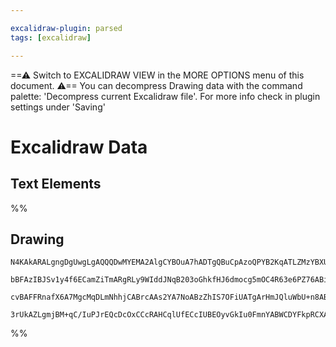 ```yaml
---

excalidraw-plugin: parsed
tags: [excalidraw]

---
```

==⚠  Switch to EXCALIDRAW VIEW in the MORE OPTIONS menu of this document. ⚠== You can decompress Drawing data with the command palette: 'Decompress current Excalidraw file'. For more info check in plugin settings under 'Saving'


# Excalidraw Data
## Text Elements
%%
## Drawing
```compressed-json
N4KAkARALgngDgUwgLgAQQQDwMYEMA2AlgCYBOuA7hADTgQBuCpAzoQPYB2KqATLZMzYBXUtiRoIACyhQ4zZAHoFAc0JRJQgEYA6bGwC2CgF7N6hbEcK4OCtptbErHALRY8RMpWdx8Q1TdIEfARcZgRmBShcZQUebTiAZho6IIR9BA4oZm4AbQBdfghcODgAZSiocVRQMEh1NKqIImVpZNqGQgQKACFcbABrZVJhDmIAYTZ8NlJuCABiADMl5bbI

bBFAzIBJSv1y4f6ECamZiTmARgRLy9WIddJNqB203oGhkfHJ6dmocg5mOC4R63e6PZ76ABihHw+HKMGCs0EHhBGwyT12+zYhwA6iR1Nw+OA1qjthjfliEHCERIkSQUQ80eCAErCFoccLZNDnfjEhmktIAeUB2DUMG45wADBKeXcSei0hDOFAIbh9NCxVyZaDGbtFZlSoQjFUeNKibK+fL9AAVLBQACCzS4EmCCyg9LBZKB9oebAokhCxG4HCEMK1

cvBAFFRnafX6A7MgcMqDLmNhhjCABrcAAs2YA7NoABzZhIS7OFiUATgArHmJQluWbU+n8ABNbgJBLZ7TZyul87nfPZgBsVezMqMbAM3Bq7XoBCEVXORIAvmGLcyPuzmJz0MMhKNbkMSAajUGQ/gZcfPicZ0TIN1JoGzmNK6/XxCIatIEyEMoQ0CsxzBGAAioGgZ+ECruujyYocQpQOw/znqGZpwIEZjCMwADipAnoaVTBqh7QLOQ6S/qMTCEBwyh

3rUkAZLgmjBM+qC/IuPJrEQcDcOxCCcRAHCqlUfECcIUBEOyvGkIu0FmnYABWCDYFkpRCXAACybDEAgUZMSx3ALAQYTgGudALNC4QziuIArkAA==
```
%%